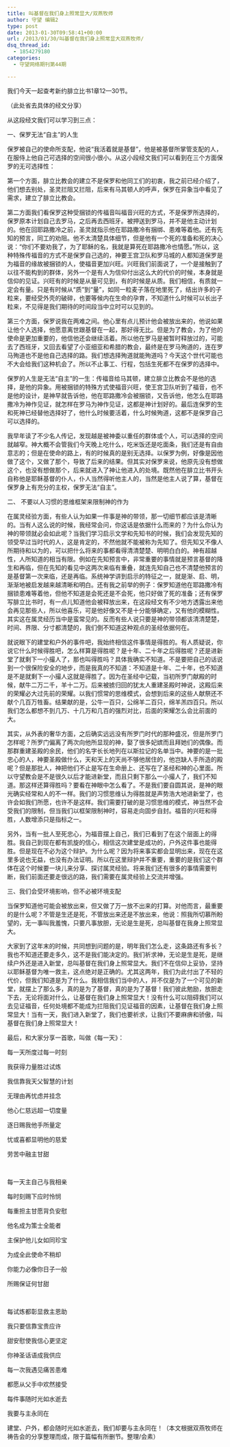 ```yaml
---
title: 叫基督在我们身上照常显大/双燕牧师
author: 守望 编辑2
type: post
date: 2013-01-30T09:58:41+00:00
url: /2013/01/30/叫基督在我们身上照常显大双燕牧师/
dsq_thread_id:
  - 1854279180
categories:
  - 守望网络期刊第44期

---
```

<!--more-->我们今天一起查考新约腓立比书1章12—30节。

（此处省去具体的经文分享）

从这段经文我们可以学习到三点：

一、保罗无法“自主”的人生

保罗被自己的使命所支配，他说“我活着就是基督”，他是被基督所掌管支配的人，在服侍上他自己可选择的空间很小很小。从这小段经文我们可以看到在三个方面保罗的无可选择性：

第一个方面，腓立比教会的建立不是保罗和他同工们的初衷，我之前已经介绍了，他们想去别处，圣灵拦阻又拦阻，后来有马其顿人的呼声，保罗在异象当中看见了需求，建立了腓立比教会。

第二方面我们看保罗这种受捆锁的传福音叫福音兴旺的方式，不是保罗所选择的，保罗原本计划自己去罗马，之后再去西班牙。被押送到罗马，并不是他主动计划的。他在回耶路撒冷之前，圣灵就指示他在耶路撒冷有捆绑、患难等着他。还有先知的预言，同工的劝阻。他不太清楚具体细节，但是他有一个死的准备和死的决心说：“你们不要劝我了，为了耶稣的名，我就是算死在耶路撒冷也情愿。”所以，这种特殊传福音的方式不是保罗自己选的，神要王宫卫队和罗马城的人都知道保罗是为福音的缘故被捆锁的人，使福音更加兴旺。兴旺我们前面说了，一个是接触到了以往不能构到的群体，另外一个是有人为信仰付出这么大的代价的时候，本身就是信仰的见证。兴旺有的时候是从量可见到，有的时候是从质。我们相信，有质就一定会有量。只是有时候从“质”到“量”，如同一粒麦子落在地里死了，结出许多的子粒来，要经受外壳的破碎，也要等候内在生命的孕育，不知道什么时候可以长出子粒来，不见得是我们期待的时间段当中立时可以见到的。

第三个方面，保罗说我在两难之间。他心里有点儿预计他会被放出来的，他说如果让他个人选择，他愿意离世跟基督在一起，那好得无比。但是为了教会，为了他的使命是更加重要的，他信他还会继续活着。所以他在罗马是被暂时释放过的，可能去了西班牙，又回去看望了小亚细亚和希腊的教会，最终是在罗马殉道的，连在罗马殉道也不是他自己选择的路。我们想选择殉道就能殉道吗？今天这个世代可能也不大会给我们这种机会了。所以不止事工、行程，包括生死都不在保罗的选择中。

保罗的人生是无法“自主”的一生：传福音给马其顿，建立腓立比教会不是他的选择，是他的异象。用被捆锁的特殊方式使福音兴旺，使王宫卫队听到了福音，也不是他的设计，是神早就告诉他，他在耶路撒冷会被捆锁，又告诉他，他怎么在耶路撒冷为神作见证，就怎样在罗马为神作见证，这都是神计划好的。最后连保罗的生和死神已经替他选择好了，他什么时候要活着，什么时候殉道，这都不是保罗自己可以选择的。

我早年读了不少名人传记，发现越是被神委以重任的群体或个人，可以选择的空间就越窄。神大概不会管我们今天晚上吃什么，吃米饭还是吃面条，我们还是有自由意志的；但是在使命的路上，有的时候真的是别无选择。以保罗为例，好像是因他做了这个，又做了那个，导致了后来的结果。但其实对保罗来说，他原先没有想做这个，也没有想做那个，后来就进入了神让他进入的处境。既然他在腓立比书开头自称他是耶稣基督的仆人，仆人当然得听他主人的，当然是他主人说了算，基督在保罗身上有充分的主权，保罗无法“自主”。

二、 不要以人习惯的思维框架来限制神的作为

在属灵经验方面，有些人认为如果一件事是神的带领，那一切细节都应该是清晰的。当有人这么说的时候，我经常会问，你这话是依据什么而来的？为什么你认为神的带领就必会如此呢？当我们学习启示文学和先知书的时候，我们会发现先知的领受早过当时代的人，这是肯定的，不然他就不能被称为先知了。但先知又不像人所期待和以为的，可以把什么将来的事都看得清清楚楚、明明白白的。神有超越性，人所知道的相当有限。例如在先知预言中，非常重要的事情就是预言基督的降生和再临，但在先知的看见中这两次来临有重叠，就连先知自己也不清楚他预言的是基督第一次来临，还是再临。系统神学讲到启示的特征之一，就是渐、启、明，渐渐地被启发越来越清晰和明白。还有我之前举的例子：保罗知道他在耶路撒冷有捆锁患难等着他，但他不知道是会死还是不会死，他只好做了死的准备；还有保罗写腓立比书时，有一点儿知道他会被释放出来，在这段经文有不少地方透露出来他会再见那些人，所以他喜乐，可是他好像又不是十分能够确定，又有他的模糊性。其实这在属灵经历当中是蛮常见的。反而有些人说只要是神的带领都该清清楚楚，时间、界限、分寸都清楚的，我们倒不知道这种观点的圣经依据何在。

就说眼下的建堂和户外的事件吧，我始终相信这件事情是得胜的。有人质疑说，你说它什么时候得胜吧，怎么样算是得胜呢？是十年、二十年之后得胜呢？还是进新堂了就剩下一小撮人了，那也叫得胜吗？具体我确实不知道。不是要把自己的话说到一个很保险安全的地步，而是我真的不知道：不知道是十年、二十年，也不知道是不是就剩下一小撮人这就是得胜了。因为在圣经中记载，当初所罗门献殿的时候，献牛二万二千，羊十二万。后来被掳归回的犹太人重建圣殿时神说，这殿后来的荣耀必大过先前的荣耀。以我们惯常的思维模式，会想到后来的这些人献祭还不献个几百万牲畜。结果献的是，公牛一百只，公绵羊二百只，绵羊羔四百只。所以我们怎么都想不到几万、十几万和几百的强烈对比，后面的荣耀怎么会比前面的大。

其实，从外表的奢华方面，之后确实远远没有所罗门时代的那种盛况，但是所罗门怎样呢？所罗门偏离了两次向他所显现的神，娶了很多妃嫔而且拜她们的偶像。而那群重建圣殿的余民，他们的名字长长地列在以斯拉记的名单当中。神要的是一批忠心的人，神要圣殿做什么，天和天上的天尚不够他居住的，他岂缺人手所造的殿呢？但是那批人，神把他们不止是写在生命册上、还写在了圣经和神的心里面。所以守望教会是不是很久以后才能进新堂，而且只剩下那么一小撮人了，我们不知道。那这样还算得胜吗？要看在神眼中怎么看了。不是我们要自圆其说，是神的眼光确实经常和人的不一样。我们的习惯思维认为得胜就是声势浩大地进新堂了，也许会如我们所愿，也许不是这样。我们需要打破的是习惯思维的模式，神当然不会受我们的限制，但当我们以框架限制神时，容易走向固步自封。福音的兴旺和得胜，人数增添只是指标之一。

另外，当有一批人至死忠心，为福音摆上自己，我们已看到了在这个层面上的得胜。我自己到现在都有凯旋的信心，相信这次建堂是成功的，户外这件事也能得胜。但是现在不必为这个辩护。为什么呢？因为将来事实都会显明出来，现在在这里多说也无益，也没有办法证明。所以在这里辩护并不重要，重要的是我们这个群体在这个时候要一块儿来分享、探讨属灵经验。将来我们还有很多的事情需要判断，我们前面还要走很远的路，我们需要在属灵经验上交流并增强。

三、我们会受环境影响，但不必被环境支配

当保罗知道他可能会被放出来，但又做了万一放不出来的打算。对他而言，最重要的是什么呢？不管是生还是死，不管放出来还是不放出来，他说：照我所切慕所盼望的，无一事叫我羞愧，只要凡事放胆，无论是生是死，总叫基督在我身上照常显大。

大家到了这年末的时候，共同想到问题的是，明年我们怎么走，这条路还有多长？我也不知道还要走多久，这不是我们能决定的。我们祈求神，无论是生是死，是继续户外还是进入新堂，总叫基督在我们身上照常显大。我们不在信仰上妥协，坚持以耶稣基督为唯一救主，这点绝对是正确的。尤其这两年，我们为此付出了不轻的代价，但我们知道是为了什么。我相信我们当中的人，并不仅是为了一个可见的新堂，就摆上了那么多，真的是为了基督，真的是为了基督！我们彼此勉励，放胆走下去，无论将面对什么，让基督在我们身上照常显大！没有什么可以阻碍我们可以去见证福音，任何处境都不能成为拦阻我们见证福音的因素，让基督在我们身上照常显大！当有一天，我们进入新堂了，我们也要祈求，让我们不要麻痹和骄傲，叫基督在我们身上照常显大！

最后，和大家分享一首歌，叫做《每一天》：

每一天所度过每一时刻

我获得力量胜过试炼

我信靠我天父智慧的计划

无理由再忧虑并挂念

他心仁慈远超一切度量

逐日赐我他手所量定

忧或喜都显明他的慈爱

劳苦中融主甘甜

&nbsp;

每一天主自己与我相亲

每时刻赐下应时怜悯

每重担主甘愿背负安慰

他名成为策士全能者

主保护他儿女如同珍宝

为成全此使命不稍却

你能力必像你日子一般

所赐保证何甘甜

&nbsp;

每试炼都彰显救主恩助

我只要信靠宝贵应许

甜安慰使我信心更坚定

你神圣话语成我供应

每一次我遇见痛苦患难

都愿从父手中欢然接受

每件事随时光如水逝去

我要与主永同在

建堂、户外，都会随时光如水逝去，我们却要与主永同在！（本文根据双燕牧师在祷告会的分享整理而成，限于篇幅有所删节。整理/会素）